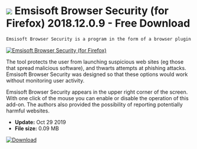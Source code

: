 # ![](https://cdn.softexe.net/static/icon/e/emsisoft-browser-security-dla-firefoksa-9269.png) Emsisoft Browser Security (for Firefox) 2018.12.0.9 - Free Download

```sh
Emsisoft Browser Security is a program in the form of a browser plugin for Firefox websites, thanks to which we will increase security while using the Internet.
```
[![Emsisoft Browser Security (for Firefox)](https://gallery.dpcdn.pl/imgc/Tools/89350/g_-_420x350_1.5_-_x9af700d4-e690-4c77-970e-bc8f8502f341.jpg)](https://softexe.net/win/internet/browser-add-ons/emsisoft-browser-security-for-firefox:abfa.html)

The tool protects the user from launching suspicious web sites (eg those that spread malicious software), and thwarts attempts at phishing attacks. Emsisoft Browser Security was designed so that these options would work without monitoring user activity.
 
 Emsisoft Browser Security appears in the upper right corner of the screen. With one click of the mouse you can enable or disable the operation of this add-on. The authors also provided the possibility of reporting potentially harmful websites.


- **Update:** Oct 29 2019
- **File size:** 0.09 MB

[![Download](https://cdn.softexe.net/static/img/download.png)](https://softexe.net/win/internet/browser-add-ons/emsisoft-browser-security-for-firefox:abfa.html)

